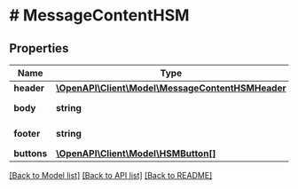 # # MessageContentHSM

## Properties

Name | Type | Description | Notes
------------ | ------------- | ------------- | -------------
**header** | [**\OpenAPI\Client\Model\MessageContentHSMHeader**](MessageContentHSMHeader.md) |  | [optional]
**body** | **string** | Message text | [optional]
**footer** | **string** | Message footer | [optional]
**buttons** | [**\OpenAPI\Client\Model\HSMButton[]**](HSMButton.md) | Buttons | [optional]

[[Back to Model list]](../../README.md#models) [[Back to API list]](../../README.md#endpoints) [[Back to README]](../../README.md)
